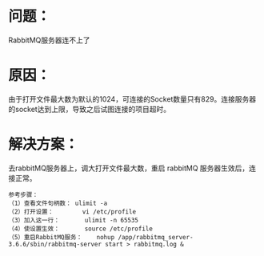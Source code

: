 # 问题：
RabbitMQ服务器连不上了

# 原因：
由于打开文件最大数为默认的1024，可连接的Socket数量只有829。连接服务器的socket达到上限，导致之后试图连接的项目超时。

# 解决方案：
去rabbitMQ服务器上，调大打开文件最大数，重启 rabbitMQ 服务器生效后，连接正常。
```
参考步骤：
（1）查看文件句柄数：	ulimit -a 				
（2）打开设置：		vi /etc/profile  		
（3）加入这一行：		ulimit -n 65535  		
（4）使设置生效：		source /etc/profile 	
（5）重启RabbitMQ服务：	nohup /app/rabbitmq_server-3.6.6/sbin/rabbitmq-server start > rabbitmq.log &
```